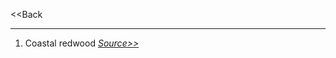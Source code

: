 <<Back

  <hr>

1. Coastal redwood
<a href="https://github.com/ZephyrCarter/ZephyrCarter.github.io/blob/main/IMG_2857.jpeg"></a>
<i><a href="https://en.m.wikipedia.org/wiki/Sequoia_sempervirens">Source>></a></i>

